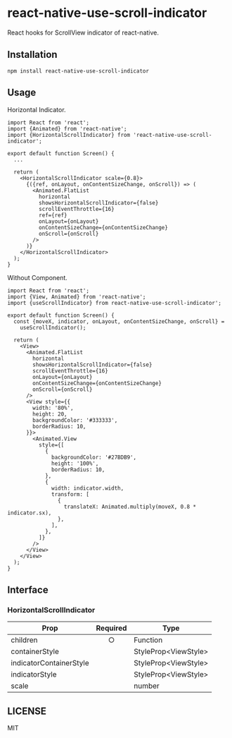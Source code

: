 # react-native-use-scroll-indicator

React hooks for ScrollView indicator of react-native.

## Installation

```
npm install react-native-use-scroll-indicator
```

## Usage

Horizontal Indicator.

```tsx
import React from 'react';
import {Animated} from 'react-native';
import {HorizontalScrollIndicator} from 'react-native-use-scroll-indicator';

export default function Screen() {
  ...

  return (
    <HorizontalScrollIndicator scale={0.8}>
      {({ref, onLayout, onContentSizeChange, onScroll}) => (
        <Animated.FlatList
          horizontal
          showsHorizontalScrollIndicator={false}
          scrollEventThrottle={16}
          ref={ref}
          onLayout={onLayout}
          onContentSizeChange={onContentSizeChange}
          onScroll={onScroll}
        />
      )}
    </HorizontalScrollIndicator>
  );
}
```

Without Component.

```tsx
import React from 'react';
import {View, Animated} from 'react-native';
import {useScrollIndicator} from react-native-use-scroll-indicator';

export default function Screen() {
  const {moveX, indicator, onLayout, onContentSizeChange, onScroll} =
    useScrollIndicator();
    
  return (
    <View>
      <Animated.FlatList
        horizontal
        showsHorizontalScrollIndicator={false}
        scrollEventThrottle={16}
        onLayout={onLayout}
        onContentSizeChange={onContentSizeChange}
        onScroll={onScroll}
      />
      <View style={{
        width: '80%',
        height: 20,
        backgroundColor: '#333333',
        borderRadius: 10,
      }}>
        <Animated.View
          style={[
            {
              backgroundColor: '#27BDB9',
              height: '100%',
              borderRadius: 10,
            },
            {
              width: indicator.width,
              transform: [
                {
                  translateX: Animated.multiply(moveX, 0.8 * indicator.sx),
                },
              ],
            },
          ]}
        />
      </View>
    </View>
  );
}
```

## Interface

### HorizontalScrollIndicator

| Prop                    | Required | Type                  |
|-------------------------|:--------:|-----------------------|
| children                |    ○     | Function              |
| containerStyle          |          | StyleProp\<ViewStyle> |
| indicatorContainerStyle |          | StyleProp\<ViewStyle> |
| indicatorStyle          |          | StyleProp\<ViewStyle> |
| scale                   |          | number                |

## LICENSE

MIT
